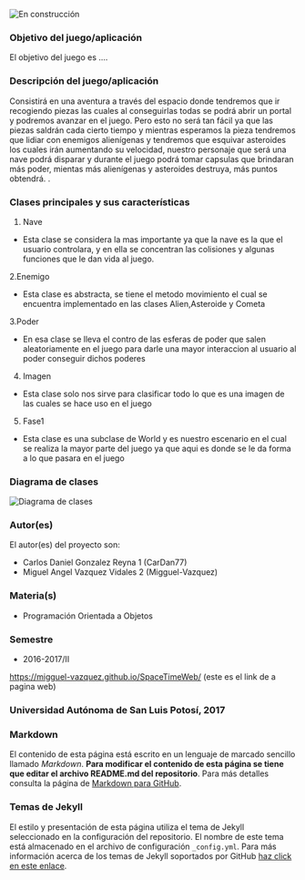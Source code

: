 ![En construcción](https://upload.wikimedia.org/wikipedia/commons/e/ef/En_construccion.jpg)

### Objetivo del juego/aplicación
El objetivo del juego es ....

### Descripción del juego/aplicación
Consistirá en una aventura a través del espacio donde tendremos que ir recogiendo piezas las cuales al conseguirlas todas se podrá abrir un portal y podremos avanzar en el juego.
Pero esto no será tan fácil ya que las piezas saldrán cada cierto tiempo y mientras esperamos la pieza tendremos que lidiar con enemigos alienígenas y tendremos que esquivar asteroides los cuales irán aumentando su velocidad, nuestro personaje que será una nave podrá disparar y durante el juego podrá tomar capsulas que brindaran más poder, mientas más alienígenas y asteroides destruya, más puntos obtendrá. 
.

### Clases principales y sus características
1. Nave 
* Esta clase se considera la mas importante ya que la nave es la que el usuario controlara, y en ella se concentran las colisiones y algunas funciones que le dan vida al juego.

2.Enemigo 
* Esta clase es abstracta, se tiene el metodo movimiento el cual se encuentra implementado en las clases Alien,Asteroide y Cometa

3.Poder
* En esa clase se lleva el contro de las esferas de poder que salen aleatoriamente en el juego para darle una mayor interaccion al usuario al poder conseguir dichos poderes

4. Imagen 
* Esta clase solo nos sirve para clasificar todo lo que es una imagen de las cuales se hace uso en el juego 

5. Fase1
* Esta clase es una subclase de World y es nuestro escenario en el cual se realiza la mayor parte del juego ya que aqui es donde se le da forma a lo que pasara en el juego 

### Diagrama de clases
![Diagrama de clases](url-del-diagrama.png)

### Autor(es)
El autor(es) del proyecto son:
- Carlos Daniel Gonzalez Reyna 1 (CarDan77) 
- Miguel Angel Vazquez Vidales 2 (Migguel-Vazquez)

### Materia(s)
- Programación Orientada a Objetos

### Semestre
- 2016-2017/II

https://migguel-vazquez.github.io/SpaceTimeWeb/ (este es el link de a pagina web)

### Universidad Autónoma de San Luis Potosí, 2017

### Markdown
El contenido de esta página está escrito en un lenguaje de marcado sencillo llamado _Markdown_. **Para modificar el contenido de esta página se tiene que editar el archivo README.md del repositorio**. Para más detalles consulta la página de [Markdown para GitHub](https://guides.github.com/features/mastering-markdown/).

### Temas de Jekyll
El estilo y presentación de esta página utiliza el tema de Jekyll seleccionado en la configuración del repositorio. El nombre de este tema está almacenado en el archivo de configuración `_config.yml`. Para más información acerca de los temas de Jekyll soportados por GitHub [haz click en este enlace](https://pages.github.com/themes/).
